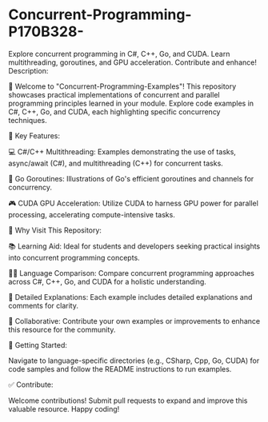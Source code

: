 # Concurrent-Programming-P170B328-
Explore concurrent programming in C#, C++, Go, and CUDA. Learn multithreading, goroutines, and GPU acceleration. Contribute and enhance!
Description:

👋 Welcome to "Concurrent-Programming-Examples"! This repository showcases practical implementations of concurrent and parallel programming principles learned in your module. Explore code examples in C#, C++, Go, and CUDA, each highlighting specific concurrency techniques.

🚀 Key Features:

💻 C#/C++ Multithreading: Examples demonstrating the use of tasks, async/await (C#), and multithreading (C++) for concurrent tasks.

🔄 Go Goroutines: Illustrations of Go's efficient goroutines and channels for concurrency.

🎮 CUDA GPU Acceleration: Utilize CUDA to harness GPU power for parallel processing, accelerating compute-intensive tasks.

🤔 Why Visit This Repository:

📚 Learning Aid: Ideal for students and developers seeking practical insights into concurrent programming concepts.

🔄🔁 Language Comparison: Compare concurrent programming approaches across C#, C++, Go, and CUDA for a holistic understanding.

📖 Detailed Explanations: Each example includes detailed explanations and comments for clarity.

🤝 Collaborative: Contribute your own examples or improvements to enhance this resource for the community.

🚀 Getting Started:

Navigate to language-specific directories (e.g., CSharp, Cpp, Go, CUDA) for code samples and follow the README instructions to run examples.

✅ Contribute:

Welcome contributions! Submit pull requests to expand and improve this valuable resource. Happy coding!
